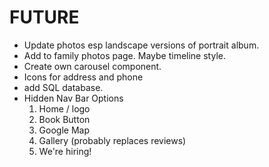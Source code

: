 # FUTURE

- Update photos esp landscape versions of portrait album.
- Add to family photos page. Maybe timeline style.
- Create own carousel component.
- Icons for address and phone
- add SQL database.
- Hidden Nav Bar Options
  1. Home / logo
  2. Book Button
  3. Google Map
  4. Gallery (probably replaces reviews)
  5. We're hiring!
